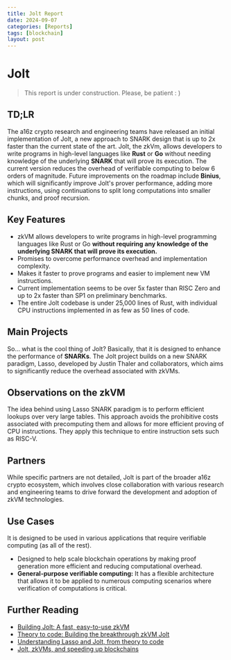 ```yaml
---
title: Jolt Report
date: 2024-09-07
categories: [Reports]
tags: [blockchain]
layout: post
---
```


# Jolt
> This report is under construction. Please, be patient : )

## TD;LR

The a16z crypto research and engineering teams have released an initial implementation of Jolt, a new approach to SNARK design that is up to 2x faster than the current state of the art. Jolt, the zkVm, allows developers to write programs in high-level languages like **Rust** or **Go** without needing knowledge of the underlying **SNARK** that will prove its execution. The current version reduces the overhead of verifiable computing to below 6 orders of magnitude. Future improvements on the roadmap include **Binius**, which will significantly improve Jolt's prover performance, adding more instructions, using continuations to split long computations into smaller chunks, and proof recursion.

## Key Features

- zkVM allows developers to write programs in high-level programming languages like Rust or Go **without requiring any knowledge of the underlying SNARK that will prove its execution.**
- Promises to overcome performance overhead and implementation complexity.
- Makes it faster to prove programs and easier to implement new VM instructions.
- Current implementation seems to be over 5x faster than RISC Zero and up to 2x faster than SP1 on preliminary benchmarks.
- The entire Jolt codebase is under 25,000 lines of Rust, with individual CPU instructions implemented in as few as 50 lines of code.

## Main Projects

So... what is the cool thing of Jolt? Basically, that it is designed to enhance the performance of **SNARKs**. The Jolt project builds on a new SNARK paradigm, Lasso, developed by Justin Thaler and collaborators, which aims to significantly reduce the overhead associated with zkVMs.

## Observations on the zkVM

The idea behind using Lasso SNARK paradigm is to perform efficient lookups over very large tables. This approach avoids the prohibitive costs associated with precomputing them and allows for more efficient proving of CPU instructions. They apply this technique to entire instruction sets such as RISC-V.

## Partners

While specific partners are not detailed, Jolt is part of the broader a16z crypto ecosystem, which involves close collaboration with various research and engineering teams to drive forward the development and adoption of zkVM technologies.

## Use Cases

It is designed to be used in various applications that require verifiable computing (as all of the rest). 

- Designed to help scale blockchain operations by making proof generation more efficient and reducing computational overhead.
- **General-purpose verifiable computing:** It has a flexible architecture that allows it to be applied to numerous computing scenarios where verification of computations is critical.

## Further Reading

- [Building Jolt: A fast, easy-to-use zkVM](https://a16zcrypto.com/posts/article/building-jolt/)
- [Theory to code: Building the breakthrough zkVM Jolt](https://a16zcrypto.com/posts/podcast/jolt-zkvm-breakthrough-theory-to-code/)
- [Understanding Lasso and Jolt, from theory to code](https://a16zcrypto.com/posts/article/building-on-lasso-and-jolt/)
- [Jolt, zkVMs, and speeding up blockchains](https://a16zcrypto.com/posts/videos/jolt-zkvms-and-speeding-up-blockchain/)
